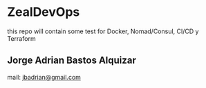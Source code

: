 # ZealDevOps
this repo will contain some test for Docker, Nomad/Consul, CI/CD y Terraform


## Jorge Adrian Bastos Alquizar
mail: jbadrian@gmail.com
